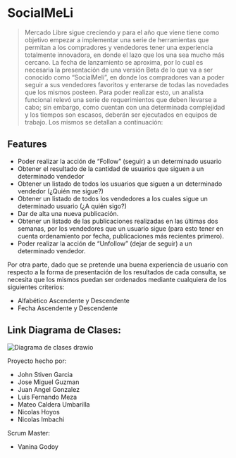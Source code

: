 # SocialMeLi

>Mercado Libre sigue creciendo y para el año que viene  tiene como objetivo empezar a implementar una serie de herramientas que permitan a los compradores y vendedores tener una experiencia totalmente innovadora, en donde el lazo que los una sea mucho más cercano.
La fecha de lanzamiento se aproxima, por lo cual es necesaria la presentación de una versión Beta de lo que va a ser conocido como “SocialMeli”, en donde los compradores van a poder seguir a sus vendedores favoritos y enterarse de todas las novedades que los mismos posteen.
Para poder realizar esto, un analista funcional relevó una serie de requerimientos que deben llevarse a cabo; sin embargo, como cuentan con una determinada complejidad y los tiempos son escasos, deberán ser ejecutados en equipos de trabajo. Los mismos se detallan a continuación:

## Features

- Poder realizar la acción de “Follow” (seguir) a un determinado usuario
- Obtener el resultado de la cantidad de usuarios que siguen a un determinado vendedor
- Obtener un listado de todos los usuarios que siguen a un determinado vendedor (¿Quién me sigue?)
- Obtener un listado de todos los vendedores a los cuales sigue un determinado usuario (¿A quién sigo?)
- Dar de alta una nueva publicación.
- Obtener un listado de las publicaciones realizadas en las últimas dos semanas, por los vendedores que un usuario sigue (para esto tener en cuenta ordenamiento por fecha, publicaciones más recientes primero).
- Poder realizar la acción de “Unfollow” (dejar de seguir) a un determinado vendedor.

Por otra parte, dado que se pretende una buena experiencia de usuario con respecto a la forma de presentación de los resultados de cada consulta, se necesita que los mismos puedan ser ordenados mediante cualquiera de los siguientes criterios:

- Alfabético Ascendente y Descendente
- Fecha Ascendente y Descendente

## Link Diagrama de Clases:
![Diagrama de clases drawio](https://github.com/lmezaarguell/be_java_hisp_w26_g10/assets/166551975/69f75ebb-b2a4-443b-9a5e-be31c0a67e52)



Proyecto hecho por: 

- John Stiven Garcia
- Jose Miguel Guzman 
- Juan Angel Gonzalez
- Luis Fernando Meza
- Mateo Caldera Umbarilla
- Nicolas Hoyos 
- Nicolas Imbachi

Scrum Master: 

- Vanina Godoy 
